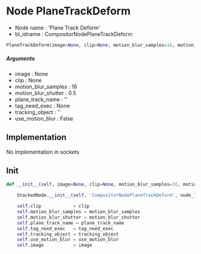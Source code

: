 # Node PlaneTrackDeform

- Node name : 'Plane Track Deform'
- bl_idname : CompositorNodePlaneTrackDeform


``` python
PlaneTrackDeform(image=None, clip=None, motion_blur_samples=16, motion_blur_shutter=0.5, plane_track_name='', tag_need_exec=None, tracking_object='', use_motion_blur=False, node_label=None, node_color=None)
```
##### Arguments

- image : None
- clip : None
- motion_blur_samples : 16
- motion_blur_shutter : 0.5
- plane_track_name : ''
- tag_need_exec : None
- tracking_object : ''
- use_motion_blur : False

## Implementation

No implementation in sockets

## Init

``` python
def __init__(self, image=None, clip=None, motion_blur_samples=16, motion_blur_shutter=0.5, plane_track_name='', tag_need_exec=None, tracking_object='', use_motion_blur=False, node_label=None, node_color=None):

    StackedNode.__init__(self, 'CompositorNodePlaneTrackDeform', node_label=node_label, node_color=node_color)

    self.clip            = clip
    self.motion_blur_samples = motion_blur_samples
    self.motion_blur_shutter = motion_blur_shutter
    self.plane_track_name = plane_track_name
    self.tag_need_exec   = tag_need_exec
    self.tracking_object = tracking_object
    self.use_motion_blur = use_motion_blur
    self.image           = image
```
